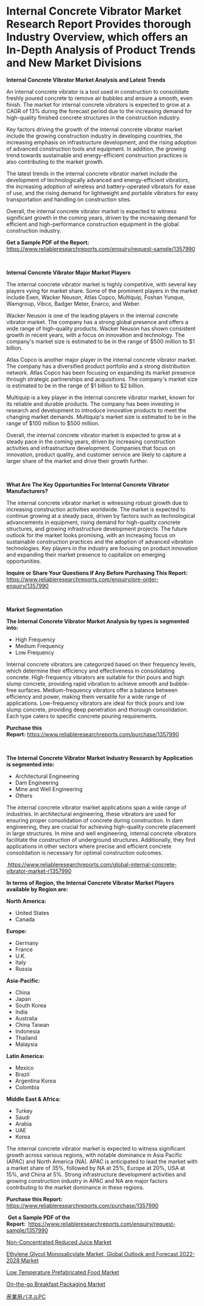 <p><h1>Internal Concrete Vibrator Market Research Report Provides thorough Industry Overview, which offers an In-Depth Analysis of Product Trends and New Market Divisions</h1></p><p><strong>Internal Concrete Vibrator Market Analysis and Latest Trends</strong></p>
<p><p>An internal concrete vibrator is a tool used in construction to consolidate freshly poured concrete to remove air bubbles and ensure a smooth, even finish. The market for internal concrete vibrators is expected to grow at a CAGR of 13% during the forecast period due to the increasing demand for high-quality finished concrete structures in the construction industry. </p><p>Key factors driving the growth of the internal concrete vibrator market include the growing construction industry in developing countries, the increasing emphasis on infrastructure development, and the rising adoption of advanced construction tools and equipment. In addition, the growing trend towards sustainable and energy-efficient construction practices is also contributing to the market growth.</p><p>The latest trends in the internal concrete vibrator market include the development of technologically advanced and energy-efficient vibrators, the increasing adoption of wireless and battery-operated vibrators for ease of use, and the rising demand for lightweight and portable vibrators for easy transportation and handling on construction sites.</p><p>Overall, the internal concrete vibrator market is expected to witness significant growth in the coming years, driven by the increasing demand for efficient and high-performance construction equipment in the global construction industry.</p></p>
<p><strong>Get a Sample PDF of the Report:&nbsp;</strong> <a href="https://www.reliableresearchreports.com/enquiry/request-sample/1357990">https://www.reliableresearchreports.com/enquiry/request-sample/1357990</a></p>
<p>&nbsp;</p>
<p><strong>Internal Concrete Vibrator Major Market Players</strong></p>
<p><p>The internal concrete vibrator market is highly competitive, with several key players vying for market share. Some of the prominent players in the market include Exen, Wacker Neuson, Atlas Copco, Multiquip, Foshan Yunque, Wamgroup, Vibco, Badger Meter, Enarco, and Weber.</p><p>Wacker Neuson is one of the leading players in the internal concrete vibrator market. The company has a strong global presence and offers a wide range of high-quality products. Wacker Neuson has shown consistent growth in recent years, with a focus on innovation and technology. The company's market size is estimated to be in the range of $500 million to $1 billion.</p><p>Atlas Copco is another major player in the internal concrete vibrator market. The company has a diversified product portfolio and a strong distribution network. Atlas Copco has been focusing on expanding its market presence through strategic partnerships and acquisitions. The company's market size is estimated to be in the range of $1 billion to $2 billion.</p><p>Multiquip is a key player in the internal concrete vibrator market, known for its reliable and durable products. The company has been investing in research and development to introduce innovative products to meet the changing market demands. Multiquip's market size is estimated to be in the range of $100 million to $500 million.</p><p>Overall, the internal concrete vibrator market is expected to grow at a steady pace in the coming years, driven by increasing construction activities and infrastructure development. Companies that focus on innovation, product quality, and customer service are likely to capture a larger share of the market and drive their growth further.</p></p>
<p>&nbsp;</p>
<p><strong>What Are The Key Opportunities For Internal Concrete Vibrator Manufacturers?</strong></p>
<p><p>The internal concrete vibrator market is witnessing robust growth due to increasing construction activities worldwide. The market is expected to continue growing at a steady pace, driven by factors such as technological advancements in equipment, rising demand for high-quality concrete structures, and growing infrastructure development projects. The future outlook for the market looks promising, with an increasing focus on sustainable construction practices and the adoption of advanced vibration technologies. Key players in the industry are focusing on product innovation and expanding their market presence to capitalize on emerging opportunities.</p></p>
<p><strong>Inquire or Share Your Questions If Any Before Purchasing This Report:</strong> <a href="https://www.reliableresearchreports.com/enquiry/pre-order-enquiry/1357990">https://www.reliableresearchreports.com/enquiry/pre-order-enquiry/1357990</a></p>
<p>&nbsp;</p>
<p><strong>Market Segmentation</strong></p>
<p><strong>The Internal Concrete Vibrator Market Analysis by types is segmented into:</strong></p>
<p><ul><li>High Frequency</li><li>Medium Frequency</li><li>Low Frequency</li></ul></p>
<p><p>Internal concrete vibrators are categorized based on their frequency levels, which determine their efficiency and effectiveness in consolidating concrete. High-frequency vibrators are suitable for thin pours and high slump concrete, providing rapid vibration to achieve smooth and bubble-free surfaces. Medium-frequency vibrators offer a balance between efficiency and power, making them versatile for a wide range of applications. Low-frequency vibrators are ideal for thick pours and low slump concrete, providing deep penetration and thorough consolidation. Each type caters to specific concrete pouring requirements.</p></p>
<p><strong>Purchase this Report:&nbsp;</strong><a href="https://www.reliableresearchreports.com/purchase/1357990">https://www.reliableresearchreports.com/purchase/1357990</a></p>
<p>&nbsp;</p>
<p><strong>The Internal Concrete Vibrator Market Industry Research by Application is segmented into:</strong></p>
<p><ul><li>Architectural Engineering</li><li>Dam Engineering</li><li>Mine and Well Engineering</li><li>Others</li></ul></p>
<p><p>The internal concrete vibrator market applications span a wide range of industries. In architectural engineering, these vibrators are used for ensuring proper consolidation of concrete during construction. In dam engineering, they are crucial for achieving high-quality concrete placement in large structures. In mine and well engineering, internal concrete vibrators facilitate the construction of underground structures. Additionally, they find applications in other sectors where precise and efficient concrete consolidation is necessary for optimal construction outcomes.</p></p>
<p><a href="https://www.reliableresearchreports.com/global-internal-concrete-vibrator-market-r1357990">&nbsp;https://www.reliableresearchreports.com/global-internal-concrete-vibrator-market-r1357990</a></p>
<p><strong>In terms of Region, the Internal Concrete Vibrator Market Players available by Region are:</strong></p>
<p>
    <p> <strong> North America: </strong>
        <ul>
            <li>United States</li>
            <li>Canada</li>
        </ul>
        </p> 
    <p> <strong> Europe: </strong>
        <ul>
            <li>Germany</li>
            <li>France</li>
            <li>U.K.</li>
            <li>Italy</li>
            <li>Russia</li>
        </ul>
        </p> 
    <p> <strong> Asia-Pacific: </strong>
        <ul>
            <li>China</li>
            <li>Japan</li>
            <li>South Korea</li>
            <li>India</li>
            <li>Australia</li>
            <li>China Taiwan</li>
            <li>Indonesia</li>
            <li>Thailand</li>
            <li>Malaysia</li>
        </ul>
        </p> 
    <p> <strong> Latin America: </strong>
        <ul>
            <li>Mexico</li>
            <li>Brazil</li>
            <li>Argentina Korea</li>
            <li>Colombia</li>
        </ul>
        </p> 
    <p> <strong> Middle East & Africa: </strong>
        <ul>
            <li>Turkey</li>
            <li>Saudi</li>
            <li>Arabia</li>
            <li>UAE</li>
            <li>Korea</li>
        </ul>
    </p>
    </p>
<p><p>The internal concrete vibrator market is expected to witness significant growth across various regions, with notable dominance in Asia Pacific (APAC) and North America (NA). APAC is anticipated to lead the market with a market share of 35%, followed by NA at 25%, Europe at 20%, USA at 15%, and China at 5%. Strong infrastructure development activities and growing construction industry in APAC and NA are major factors contributing to the market dominance in these regions.</p></p>
<p><strong>Purchase this Report: </strong><a href="https://www.reliableresearchreports.com/purchase/1357990">https://www.reliableresearchreports.com/purchase/1357990</a></p>
<p>&nbsp;<strong>Get a Sample PDF of the Report:&nbsp;&nbsp;</strong><a href="https://www.reliableresearchreports.com/enquiry/request-sample/1357990">https://www.reliableresearchreports.com/enquiry/request-sample/1357990</a></p>
<p><strong></strong></p>
<p><p><a href="https://github.com/jahid123ahm/Market-Research-Report-List-1/blob/main/non-concentrated-reduced-juice-market.md">Non-Concentrated Reduced Juice Market</a></p><p><a href="https://www.linkedin.com/pulse/ethylene-glycol-monosalicylate-market-global-outlook-forecast-n7ytf">Ethylene Glycol Monosalicylate Market, Global Outlook and Forecast 2022-2028 Market</a></p><p><a href="https://github.com/ajohirul8010/Market-Research-Report-List-1/blob/main/low-temperature-prefabricated-food-market.md">Low Temperature Prefabricated Food Market</a></p><p><a href="https://www.linkedin.com/pulse/insights-on-the-go-breakfast-packaging-market-share-competitive-qvube">On-the-go Breakfast Packaging Market</a></p><p><a href="https://medium.com/@eunawiegad2023/%E7%94%A3%E6%A5%AD%E7%94%A8%E3%83%91%E3%83%8D%E3%83%ABpc%E3%81%AE%E5%B8%82%E5%A0%B4%E5%8B%95%E5%90%91-%E7%94%A3%E6%A5%AD%E7%94%A8%E3%83%91%E3%83%8D%E3%83%ABpc%E5%B8%82%E5%A0%B4%E3%81%AE%E6%B4%9E%E5%AF%9F%E3%81%A8%E4%BA%88%E6%B8%AC%E5%88%86%E6%9E%90%E3%81%AB%E7%84%A6%E7%82%B9%E3%82%92%E5%BD%93%E3%81%A6%E3%82%8B-2024%E5%B9%B4-2031%E5%B9%B4-3c8e31cfc962">産業用パネルPC</a></p></p>